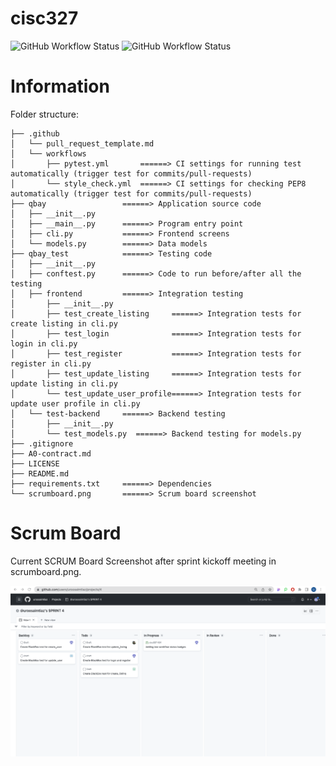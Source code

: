 # cisc327
![GitHub Workflow Status](https://github.com/uroosaimtiaz/cisc327/actions/workflows/pytest.yml/badge.svg)
![GitHub Workflow Status](https://github.com/uroosaimtiaz/cisc327/actions/workflows/style_check.yml/badge.svg)

# Information 

Folder structure:

```
├── .github
│   └── pull_request_template.md
│   └── workflows
│       ├── pytest.yml       ======> CI settings for running test           automatically (trigger test for commits/pull-requests)
│       └── style_check.yml  ======> CI settings for checking PEP8 automatically (trigger test for commits/pull-requests)
├── qbay                 ======> Application source code
│   ├── __init__.py      
│   ├── __main__.py      ======> Program entry point
│   ├── cli.py           ======> Frontend screens
│   └── models.py        ======> Data models
├── qbay_test            ======> Testing code
│   ├── __init__.py      
│   ├── conftest.py      ======> Code to run before/after all the testing
│   ├── frontend         ======> Integration testing
│       ├── __init__.py
│       ├── test_create_listing     ======> Integration tests for create listing in cli.py
│       ├── test_login              ======> Integration tests for login in cli.py
│       ├── test_register           ======> Integration tests for register in cli.py
│       ├── test_update_listing     ======> Integration tests for update listing in cli.py
│       └── test_update_user_profile======> Integration tests for update user profile in cli.py
│   └── test-backend     ======> Backend testing
│       ├── __init__.py
│       └── test_models.py  ======> Backend testing for models.py
├── .gitignore
├── A0-contract.md
├── LICENSE
├── README.md
├── requirements.txt     ======> Dependencies
└── scrumboard.png       ======> Scrum board screenshot
```

# Scrum Board

Current SCRUM Board Screenshot after sprint kickoff meeting in scrumboard.png.

<img src="https://github.com/uroosaimtiaz/cisc327/blob/main/scrumboard.png?raw=true" width="800" />